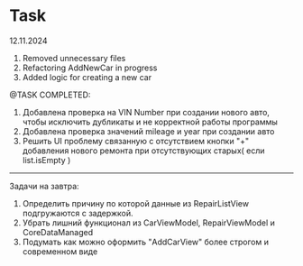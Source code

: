 #  Task

12.11.2024 

1. Removed unnecessary files
2. Refactoring AddNewCar in progress
3. Added logic for creating a new car

@TASK COMPLETED:
1. Добавлена проверка на VIN Number при создании нового авто, чтобы исключить дубликаты и не корректной работы программы
2. Добавлена проверка значений mileage и year при создании авто
3. Решить UI проблему связанную с отсутствием кнопки "+" добавления нового ремонта при отсутствующих старых( если list.isEmpty )

---------------------------------------------------------------------------------------------------------------------------------------------------

Задачи на завтра: 

1. Определить причину по которой данные из RepairListView подгружаются с задержкой.
2. Убрать лишний функционал из CarViewModel, RepairViewModel и CoreDataManaged
3. Подумать как можно оформить "AddCarView" более строгом и современном виде
